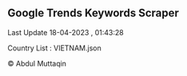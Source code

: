 

## Google Trends Keywords Scraper 
 
Last Update 18-04-2023 , 01:43:28

Country List :
VIETNAM.json



© Abdul Muttaqin 
